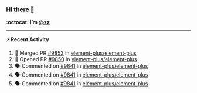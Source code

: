 ### Hi there 👋

**:octocat: I’m [@zz](https://github.com/holazz)**

---

**:zap: Recent Activity**

<!--START_SECTION:activity-->
1. 🎉 Merged PR [#9853](https://github.com/element-plus/element-plus/pull/9853) in [element-plus/element-plus](https://github.com/element-plus/element-plus)
2. 💪 Opened PR [#9850](https://github.com/element-plus/element-plus/pull/9850) in [element-plus/element-plus](https://github.com/element-plus/element-plus)
3. 🗣 Commented on [#9841](https://github.com/element-plus/element-plus/issues/9841) in [element-plus/element-plus](https://github.com/element-plus/element-plus)
4. 🗣 Commented on [#9841](https://github.com/element-plus/element-plus/issues/9841) in [element-plus/element-plus](https://github.com/element-plus/element-plus)
5. 🗣 Commented on [#9841](https://github.com/element-plus/element-plus/issues/9841) in [element-plus/element-plus](https://github.com/element-plus/element-plus)
<!--END_SECTION:activity-->
